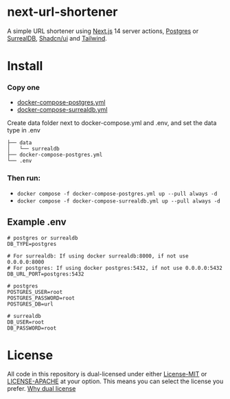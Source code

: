 # next-url-shortener
A simple URL shortener using [Next.js](https://nextjs.org/) 14 server actions, [Postgres](https://www.postgresql.org/) or [SurrealDB](https://surrealdb.com/), [Shadcn/ui](http://ui.shadcn.com/) and [Tailwind](https://tailwindcss.com/).

# Install
### Copy one
- [docker-compose-postgres.yml](./docker-compose-postgres.yml)
- [docker-compose-surrealdb.yml](./docker-compose-surrealdb.yml)

Create data folder next to docker-compose.yml and .env, and set the data type in .env   
```
├── data
│   └── surrealdb
├── docker-compose-postgres.yml
└── .env
```
### Then run:
- `docker compose -f docker-compose-postgres.yml up --pull always -d`
- `docker compose -f docker-compose-surrealdb.yml up --pull always -d`

## Example .env
``` 
# postgres or surrealdb
DB_TYPE=postgres

# For surrealdb: If using docker surrealdb:8000, if not use 0.0.0.0:8000
# For postgres: If using docker postgres:5432, if not use 0.0.0.0:5432
DB_URL_PORT=postgres:5432

# postgres
POSTGRES_USER=root
POSTGRES_PASSWORD=root
POSTGRES_DB=url

# surrealdb 
DB_USER=root
DB_PASSWORD=root
```

# License
All code in this repository is dual-licensed under either [License-MIT](./LICENSE-MIT) or [LICENSE-APACHE](./LICENSE-Apache) at your option. This means you can select the license you prefer. [Why dual license](https://github.com/bevyengine/bevy/issues/2373)
